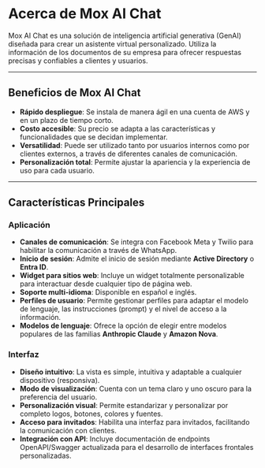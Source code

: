 # Acerca de Mox AI Chat

Mox AI Chat es una solución de inteligencia artificial generativa (GenAI) diseñada para crear un asistente virtual personalizado. Utiliza la información de los documentos de su empresa para ofrecer respuestas precisas y confiables a clientes y usuarios.

---

## Beneficios de Mox AI Chat

* **Rápido despliegue**: Se instala de manera ágil en una cuenta de AWS y en un plazo de tiempo corto.
* **Costo accesible**: Su precio se adapta a las características y funcionalidades que se decidan implementar.
* **Versatilidad**: Puede ser utilizado tanto por usuarios internos como por clientes externos, a través de diferentes canales de comunicación.
* **Personalización total**: Permite ajustar la apariencia y la experiencia de uso para cada usuario.

---

## Características Principales

### Aplicación

* **Canales de comunicación**: Se integra con Facebook Meta y Twilio para habilitar la comunicación a través de WhatsApp.
* **Inicio de sesión**: Admite el inicio de sesión mediante **Active Directory** o **Entra ID**.
* **Widget para sitios web**: Incluye un widget totalmente personalizable para interactuar desde cualquier tipo de página web.
* **Soporte multi-idioma**: Disponible en español e inglés.
* **Perfiles de usuario**: Permite gestionar perfiles para adaptar el modelo de lenguaje, las instrucciones (prompt) y el nivel de acceso a la información.
* **Modelos de lenguaje**: Ofrece la opción de elegir entre modelos populares de las familias **Anthropic Claude** y **Amazon Nova**.

### Interfaz

* **Diseño intuitivo**: La vista es simple, intuitiva y adaptable a cualquier dispositivo (responsiva).
* **Modo de visualización**: Cuenta con un tema claro y uno oscuro para la preferencia del usuario.
* **Personalización visual**: Permite estandarizar y personalizar por completo logos, botones, colores y fuentes.
* **Acceso para invitados**: Habilita una interfaz para invitados, facilitando la comunicación con clientes.
* **Integración con API**: Incluye documentación de endpoints OpenAPI/Swagger actualizada para el desarrollo de interfaces frontales personalizadas.